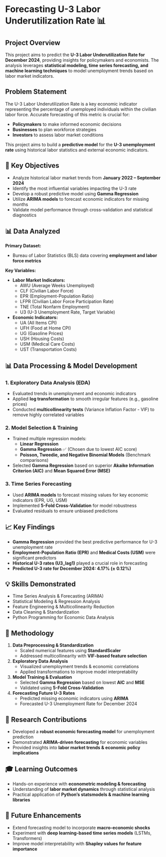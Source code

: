 # Forecasting U-3 Labor Underutilization Rate 📊

## Project Overview
This project aims to predict the **U-3 Labor Underutilization Rate for December 2024**, providing insights for policymakers and economists. The analysis leverages **statistical modeling, time series forecasting, and machine learning techniques** to model unemployment trends based on labor market indicators.

## Problem Statement
The U-3 Labor Underutilization Rate is a key economic indicator representing the percentage of unemployed individuals within the civilian labor force. Accurate forecasting of this metric is crucial for:
- **Policymakers** to make informed economic decisions
- **Businesses** to plan workforce strategies
- **Investors** to assess labor market conditions

This project aims to build a **predictive model** for the **U-3 unemployment rate** using historical labor statistics and external economic indicators.

## 🔑 Key Objectives
- Analyze historical labor market trends from **January 2022 – September 2024**
- Identify the most influential variables impacting the U-3 rate
- Develop a robust predictive model using **Gamma Regression**
- Utilize **ARIMA models** to forecast economic indicators for missing months
- Validate model performance through cross-validation and statistical diagnostics

## 📊 Data Analyzed
**Primary Dataset:**
- Bureau of Labor Statistics (BLS) data covering **employment and labor force metrics**

**Key Variables:**
- **Labor Market Indicators:**
  - AWU (Average Weeks Unemployed)
  - CLF (Civilian Labor Force)
  - EPR (Employment-Population Ratio)
  - LFPR (Civilian Labor Force Participation Rate)
  - TNE (Total Nonfarm Employment)
  - U3 (U-3 Unemployment Rate, Target Variable)
- **Economic Indicators:**
  - UA (All Items CPI)
  - UFH (Food at Home CPI)
  - UG (Gasoline Prices)
  - USH (Housing Costs)
  - USM (Medical Care Costs)
  - UST (Transportation Costs)

## 📊 Data Processing & Model Development

### 1. **Exploratory Data Analysis (EDA)**
- Evaluated trends in unemployment and economic indicators
- Applied **log transformation** to smooth irregular features (e.g., gasoline prices)
- Conducted **multicollinearity tests** (Variance Inflation Factor - VIF) to remove highly correlated variables

### 2. **Model Selection & Training**
- Trained multiple regression models:
  - **Linear Regression**
  - **Gamma Regression** ✅ (Chosen due to lowest AIC score)
  - **Poisson, Tweedie, and Negative Binomial Models** (Benchmark comparisons)
- Selected **Gamma Regression** based on superior **Akaike Information Criterion (AIC)** and **Mean Squared Error (MSE)**

### 3. **Time Series Forecasting**
- Used **ARIMA models** to forecast missing values for key economic indicators (EPR, UG, USM)
- Implemented **5-Fold Cross-Validation** for model robustness
- Evaluated residuals to ensure unbiased predictions

## 📈 Key Findings
- **Gamma Regression** provided the best predictive performance for U-3 unemployment rate
- **Employment-Population Ratio (EPR)** and **Medical Costs (USM)** were significant predictors
- **Historical U-3 rates (U3_lag1)** played a crucial role in forecasting
- **Predicted U-3 rate for December 2024: 4.17% (± 0.12%)**

## 💡 Skills Demonstrated
- Time Series Analysis & Forecasting (ARIMA)
- Statistical Modeling & Regression Analysis
- Feature Engineering & Multicollinearity Reduction
- Data Cleaning & Standardization
- Python Programming for Economic Data Analysis

## 🎯 Methodology
1. **Data Preprocessing & Standardization**
   - Scaled numerical features using **StandardScaler**
   - Addressed multicollinearity with **VIF-based feature selection**
2. **Exploratory Data Analysis**
   - Visualized unemployment trends & economic correlations
   - Applied transformations to improve model interpretability
3. **Model Training & Evaluation**
   - Selected **Gamma Regression** based on lowest **AIC** and **MSE**
   - Validated using **5-Fold Cross-Validation**
4. **Forecasting Future U-3 Rates**
   - Predicted missing economic indicators using **ARIMA**
   - Forecasted U-3 Unemployment Rate for December 2024

## 🌟 Research Contributions
- Developed a **robust economic forecasting model** for unemployment prediction
- Demonstrated **ARIMA-driven forecasting** for economic variables
- Provided insights into **labor market trends & economic policy implications**

## 🎓 Learning Outcomes
- Hands-on experience with **econometric modeling & forecasting**
- Understanding of **labor market dynamics** through statistical analysis
- Practical application of **Python’s statsmodels & machine learning libraries**

## 🚀 Future Enhancements
- Extend forecasting model to incorporate **macro-economic shocks**
- Experiment with **deep learning-based time series models** (LSTMs, Transformers)
- Improve model interpretability with **Shapley values for feature importance**

